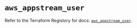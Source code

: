 # `aws_appstream_user`

Refer to the Terraform Registory for docs: [`aws_appstream_user`](https://registry.terraform.io/providers/hashicorp/aws/5.20.1/docs/resources/appstream_user).
